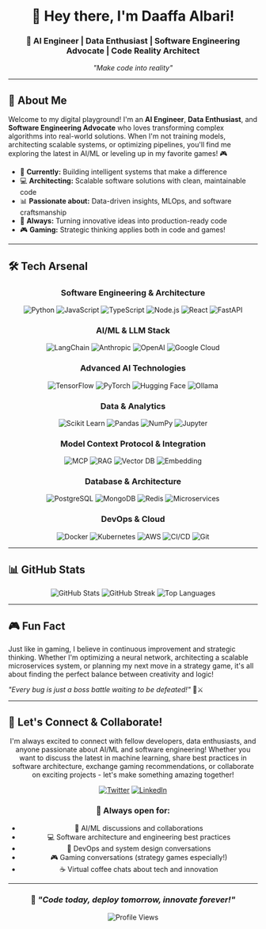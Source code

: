 <div align="center">

# 👋 Hey there, I'm Daaffa Albari!

### 🚀 AI Engineer | Data Enthusiast | Software Engineering Advocate | Code Reality Architect

*"Make code into reality"*

---

</div>

## 🎯 About Me

Welcome to my digital playground! I'm an **AI Engineer**, **Data Enthusiast**, and **Software Engineering Advocate** who loves transforming complex algorithms into real-world solutions. When I'm not training models, architecting scalable systems, or optimizing pipelines, you'll find me exploring the latest in AI/ML or leveling up in my favorite games! 🎮

- 🤖 **Currently:** Building intelligent systems that make a difference
- 💻 **Architecting:** Scalable software solutions with clean, maintainable code
- 📊 **Passionate about:** Data-driven insights, MLOps, and software craftsmanship
- 🔧 **Always:** Turning innovative ideas into production-ready code
- 🎮 **Gaming:** Strategic thinking applies both in code and games!

---

## 🛠️ Tech Arsenal

<div align="center">

### Software Engineering & Architecture
![Python](https://img.shields.io/badge/-Python-3776AB?style=for-the-badge&logo=python&logoColor=white)
![JavaScript](https://img.shields.io/badge/-JavaScript-F7DF1E?style=for-the-badge&logo=javascript&logoColor=black)
![TypeScript](https://img.shields.io/badge/-TypeScript-3178C6?style=for-the-badge&logo=typescript&logoColor=white)
![Node.js](https://img.shields.io/badge/-Node.js-339933?style=for-the-badge&logo=node.js&logoColor=white)
![React](https://img.shields.io/badge/-React-61DAFB?style=for-the-badge&logo=react&logoColor=black)
![FastAPI](https://img.shields.io/badge/-FastAPI-009688?style=for-the-badge&logo=fastapi&logoColor=white)

### AI/ML & LLM Stack
![LangChain](https://img.shields.io/badge/-LangChain-1C3C3C?style=for-the-badge&logo=langchain&logoColor=white)
![Anthropic](https://img.shields.io/badge/-Anthropic-191919?style=for-the-badge&logo=anthropic&logoColor=white)
![OpenAI](https://img.shields.io/badge/-OpenAI-412991?style=for-the-badge&logo=openai&logoColor=white)
![Google Cloud](https://img.shields.io/badge/-Google%20Cloud-4285F4?style=for-the-badge&logo=google-cloud&logoColor=white)

### Advanced AI Technologies
![TensorFlow](https://img.shields.io/badge/-TensorFlow-FF6F00?style=for-the-badge&logo=tensorflow&logoColor=white)
![PyTorch](https://img.shields.io/badge/-PyTorch-EE4C2C?style=for-the-badge&logo=pytorch&logoColor=white)
![Hugging Face](https://img.shields.io/badge/-Hugging%20Face-FFD21E?style=for-the-badge&logo=huggingface&logoColor=black)
![Ollama](https://img.shields.io/badge/-Ollama-000000?style=for-the-badge&logo=ollama&logoColor=white)

### Data & Analytics
![Scikit Learn](https://img.shields.io/badge/-Scikit%20Learn-F7931E?style=for-the-badge&logo=scikit-learn&logoColor=white)
![Pandas](https://img.shields.io/badge/-Pandas-150458?style=for-the-badge&logo=pandas&logoColor=white)
![NumPy](https://img.shields.io/badge/-NumPy-013243?style=for-the-badge&logo=numpy&logoColor=white)
![Jupyter](https://img.shields.io/badge/-Jupyter-F37626?style=for-the-badge&logo=jupyter&logoColor=white)

### Model Context Protocol & Integration
![MCP](https://img.shields.io/badge/-MCP-FF6B6B?style=for-the-badge&logo=protocol&logoColor=white)
![RAG](https://img.shields.io/badge/-RAG-4ECDC4?style=for-the-badge&logo=database&logoColor=white)
![Vector DB](https://img.shields.io/badge/-Vector%20DB-45B7D1?style=for-the-badge&logo=database&logoColor=white)
![Embedding](https://img.shields.io/badge/-Embeddings-96CEB4?style=for-the-badge&logo=matrix&logoColor=white)

### Database & Architecture
![PostgreSQL](https://img.shields.io/badge/-PostgreSQL-336791?style=for-the-badge&logo=postgresql&logoColor=white)
![MongoDB](https://img.shields.io/badge/-MongoDB-47A248?style=for-the-badge&logo=mongodb&logoColor=white)
![Redis](https://img.shields.io/badge/-Redis-DC382D?style=for-the-badge&logo=redis&logoColor=white)
![Microservices](https://img.shields.io/badge/-Microservices-FF6B6B?style=for-the-badge&logo=microservices&logoColor=white)

### DevOps & Cloud
![Docker](https://img.shields.io/badge/-Docker-2496ED?style=for-the-badge&logo=docker&logoColor=white)
![Kubernetes](https://img.shields.io/badge/-Kubernetes-326CE5?style=for-the-badge&logo=kubernetes&logoColor=white)
![AWS](https://img.shields.io/badge/-AWS-232F3E?style=for-the-badge&logo=amazon-aws&logoColor=white)
![CI/CD](https://img.shields.io/badge/-CI%2FCD-2088FF?style=for-the-badge&logo=github-actions&logoColor=white)
![Git](https://img.shields.io/badge/-Git-F05032?style=for-the-badge&logo=git&logoColor=white)

</div>

---

## 📊 GitHub Stats

<div align="center">

<img src="https://github-readme-stats.vercel.app/api?username=daaffalbari&show_icons=true&theme=tokyonight&hide_border=true&bg_color=0D1117" alt="GitHub Stats" />

<img src="https://github-readme-streak-stats.herokuapp.com/?user=daaffalbari&theme=tokyonight&hide_border=true&background=0D1117" alt="GitHub Streak" />

<img src="https://github-readme-stats.vercel.app/api/top-langs/?username=daaffalbari&layout=compact&theme=tokyonight&hide_border=true&bg_color=0D1117" alt="Top Languages" />

</div>

---

## 🎮 Fun Fact

Just like in gaming, I believe in continuous improvement and strategic thinking. Whether I'm optimizing a neural network, architecting a scalable microservices system, or planning my next move in a strategy game, it's all about finding the perfect balance between creativity and logic! 

*"Every bug is just a boss battle waiting to be defeated!"* 🐛⚔️

---

## 🤝 Let's Connect & Collaborate!

<div align="center">

I'm always excited to connect with fellow developers, data enthusiasts, and anyone passionate about AI/ML and software engineering! Whether you want to discuss the latest in machine learning, share best practices in software architecture, exchange gaming recommendations, or collaborate on exciting projects - let's make something amazing together! 

[![Twitter](https://img.shields.io/badge/-Twitter-1DA1F2?style=for-the-badge&logo=twitter&logoColor=white)](https://x.com/wudapp)
[![LinkedIn](https://img.shields.io/badge/-LinkedIn-0077B5?style=for-the-badge&logo=linkedin&logoColor=white)](https://www.linkedin.com/in/daaffalbari/)

### 💬 Always open for:
- 🤖 AI/ML discussions and collaborations
- 💻 Software architecture and engineering best practices
- 🔧 DevOps and system design conversations
- 🎮 Gaming conversations (strategy games especially!)
- ☕ Virtual coffee chats about tech and innovation

</div>

---

<div align="center">

### 🚀 *"Code today, deploy tomorrow, innovate forever!"*

![Profile Views](https://komarev.com/ghpvc/?username=daaffalbari&color=blueviolet&style=for-the-badge)

</div>